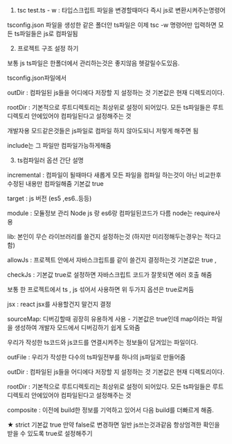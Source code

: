 1. tsc test.ts - w : 타입스크립트 파일을 변경할때마다 즉시 js로 변환시켜주는명령어

tsconfig.json 파일을 생성한 같은 폴더안 ts파일은 이제 tsc -w 명령어만 입력하면 모든 ts파일들은 js로 컴파일됨

2. 프로젝트 구조 설정 하기

보통 js ts파일은 한폴더에서 관리하는것은 좋지않음 헷갈릴수도있음.

tsconfig.json파일에서

outDir : 컴파일된 js들을 어디에다 저장할 지 설정하는 것 기본값은 현재 디렉토리이다.

rootDir : 기본적으로 루트디렉토리는 최상위로 설정이 되어있다. 모든 ts파일들은 루트 디렉토리 안에있어야 컴파일된다고 설정해주는 것

개발자용 모드같은것들은 js파일로 컴파일 하지 않아도되니 저렇게 해주면 됨

include는 그 파일만 컴파일가능하게해줌

3. ts컴파일러 옵션 간단 설명

incremental : 컴파일이 될때마다 새롭게 모든 파일을 컴파일 하는것이 아닌 비교한후 수정된 내용만 컴파일해줌 기본값 true

target : js 버전 (es5 ,es6..등등)

module : 모듈정보 관리 Node js 랑 es6랑 컴파일된코드가 다름 node는 require사용

lib: 본인이 무슨 라이브러리를 쓸건지 설정하는것 (하지만 미리정해두는경우는 적다고함)

allowJs : 프로젝트 안에서 자바스크립트를 같이 쓸건지 결정하는것 기본값은 true ,

checkJs : 기본값 true로 설정하면 자바스크립트 코드가 잘못되면 에러 호출 해줌

보통 한 프로젝트에서 ts , js 섞어서 사용하면 위 두가지 옵션은 true로켜둠

jsx : react jsx를 사용할건지 말건지 결정

sourceMap: 디버깅할때 굉장히 유용하게 사용 - 기본값은 true인데 map이라는 파일을 생성하여 개발자 모드에서 디버깅하기 쉽게 도와줌

우리가 작성한 ts코드와 js코드를 연결시켜주는 정보들이 담겨있는 파일이다.

outFile : 우리가 작성한 다수의 ts파일전부를 하나의 js파일로 만들어줌

outDir : 컴파일된 js들을 어디에다 저장할 지 설정하는 것 기본값은 현재 디렉토리이다.

rootDir : 기본적으로 루트디렉토리는 최상위로 설정이 되어있다. 모든 ts파일들은 루트 디렉토리 안에있어야 컴파일된다고 설정해주는 것

composite : 이전에 build한 정보를 기억하고 있어서 다음 build를 더빠르게 해줌.

★ strict 기본값 true 만약 false로 변경하면 일반 js쓰는것과같음 항상엄격한 확인을 받을 수 있도록 true로 설정해주기
